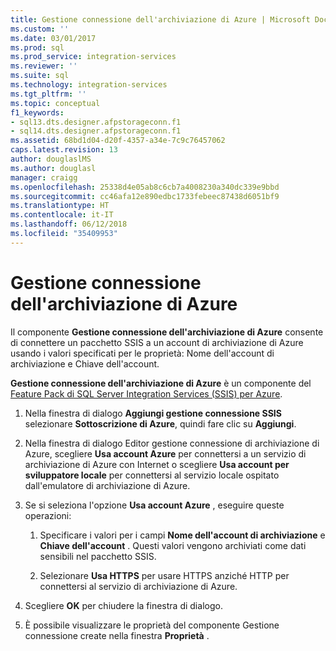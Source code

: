 ```yaml
---
title: Gestione connessione dell'archiviazione di Azure | Microsoft Docs
ms.custom: ''
ms.date: 03/01/2017
ms.prod: sql
ms.prod_service: integration-services
ms.reviewer: ''
ms.suite: sql
ms.technology: integration-services
ms.tgt_pltfrm: ''
ms.topic: conceptual
f1_keywords:
- sql13.dts.designer.afpstorageconn.f1
- sql14.dts.designer.afpstorageconn.f1
ms.assetid: 68bd1d04-d20f-4357-a34e-7c9c76457062
caps.latest.revision: 13
author: douglaslMS
ms.author: douglasl
manager: craigg
ms.openlocfilehash: 25338d4e05ab8c6cb7a4008230a340dc339e9bbd
ms.sourcegitcommit: cc46afa12e890edbc1733febeec87438d6051bf9
ms.translationtype: HT
ms.contentlocale: it-IT
ms.lasthandoff: 06/12/2018
ms.locfileid: "35409953"
---
```

# <a name="azure-storage-connection-manager"></a>Gestione connessione dell'archiviazione di Azure
  Il componente **Gestione connessione dell'archiviazione di Azure** consente di connettere un pacchetto SSIS a un account di archiviazione di Azure usando i valori specificati per le proprietà: Nome dell'account di archiviazione e Chiave dell'account.  
   
 **Gestione connessione dell'archiviazione di Azure** è un componente del [Feature Pack di SQL Server Integration Services (SSIS) per Azure](../../integration-services/azure-feature-pack-for-integration-services-ssis.md). 
  
1.  Nella finestra di dialogo **Aggiungi gestione connessione SSIS** selezionare **Sottoscrizione di Azure**, quindi fare clic su **Aggiungi**.  
  
2.  Nella finestra di dialogo Editor gestione connessione di archiviazione di Azure, scegliere **Usa account Azure** per connettersi a un servizio di archiviazione di Azure con Internet o scegliere **Usa account per sviluppatore locale** per connettersi al servizio locale ospitato dall'emulatore di archiviazione di Azure.  
  
3.  Se si seleziona l'opzione **Usa account Azure** , eseguire queste operazioni:  
  
    1.  Specificare i valori per i campi **Nome dell'account di archiviazione** e **Chiave dell'account** . Questi valori vengono archiviati come dati sensibili nel pacchetto SSIS.  
  
    2.  Selezionare **Usa HTTPS** per usare HTTPS anziché HTTP per connettersi al servizio di archiviazione di Azure.  
  
4.  Scegliere **OK** per chiudere la finestra di dialogo.  
  
5.  È possibile visualizzare le proprietà del componente Gestione connessione create nella finestra **Proprietà** .  
  
  
